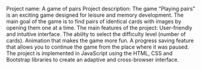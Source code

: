 Project name: A game of pairs
Project description: The game “Playing pairs" is an exciting game designed for leisure and memory development. 
The main goal of the game is to find pairs of identical cards with images by opening them one at a time.
The main features of the project:
User-friendly and intuitive interface.
The ability to select the difficulty level (number of cards).
Animation that makes the game more fun.
A progress saving feature that allows you to continue the game from the place where it was paused.
The project is implemented in JavaScript using the HTML, CSS and Bootstrap libraries to create an adaptive and cross-browser interface.
